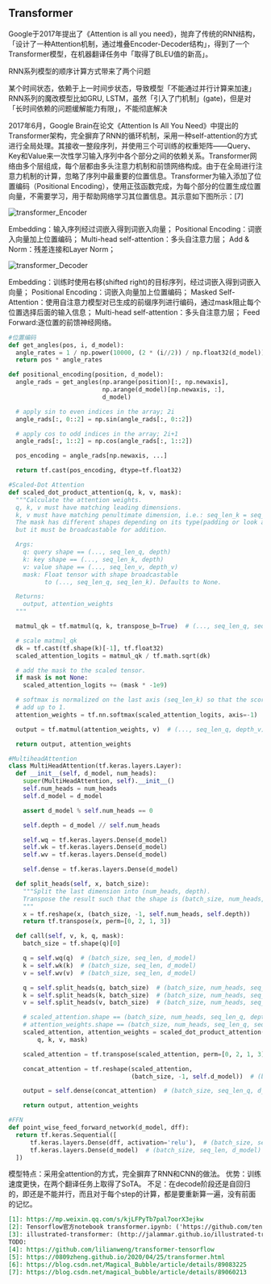 

<!--
 * @version:
 * @Author:  StevenJokess https://github.com/StevenJokess
 * @Date: 2020-10-07 16:28:57
 * @LastEditors:  StevenJokess https://github.com/StevenJokess
 * @LastEditTime: 2020-12-24 22:52:53
 * @Description:
 * @TODO::
 * @Reference:
-->

## Transformer

Google于2017年提出了《Attention is all you need》，抛弃了传统的RNN结构，「设计了一种Attention机制，通过堆叠Encoder-Decoder结构」，得到了一个Transformer模型，在机器翻译任务中「取得了BLEU值的新高」。

RNN系列模型的顺序计算方式带来了两个问题

某个时间状态，依赖于上一时间步状态，导致模型「不能通过并行计算来加速」
RNN系列的魔改模型比如GRU, LSTM，虽然「引入了门机制」(gate)，但是对「长时间依赖的问题缓解能力有限」，不能彻底解决


2017年6月，Google Brain在论文《Attention Is All You Need》中提出的Transformer架构，完全摒弃了RNN的循环机制，采用一种self-attention的方式进行全局处理。其接收一整段序列，并使用三个可训练的权重矩阵——Query、Key和Value来一次性学习输入序列中各个部分之间的依赖关系。Transformer网络由多个层组成，每个层都由多头注意力机制和前馈网络构成。由于在全局进行注意力机制的计算，忽略了序列中最重要的位置信息。Transformer为输入添加了位置编码（Positional Encoding），使用正弦函数完成，为每个部分的位置生成位置向量，不需要学习，用于帮助网络学习其位置信息。其示意如下图所示：[7]



![transformer_Encoder](img\transformer_Encoder.png)

Embedding：输入序列经过词嵌入得到词嵌入向量；
Positional Encoding：词嵌入向量加上位置编码；
Multi-head self-attention：多头自注意力层；
Add & Norm：残差连接和Layer Norm；

![transformer_Decoder](img\transformer_Decoder.png)

Embedding：训练时使用右移(shifted right)的目标序列，经过词嵌入得到词嵌入向量；
Positional Encoding：词嵌入向量加上位置编码；
Masked Self-Attention：使用自注意力模型对已生成的前缀序列进行编码，通过mask阻止每个位置选择后面的输入信息；
Multi-head self-attention：多头自注意力层；
Feed Forward:逐位置的前馈神经网络。

```py
#位置编码
def get_angles(pos, i, d_model):
  angle_rates = 1 / np.power(10000, (2 * (i//2)) / np.float32(d_model))
  return pos * angle_rates

def positional_encoding(position, d_model):
  angle_rads = get_angles(np.arange(position)[:, np.newaxis],
                          np.arange(d_model)[np.newaxis, :],
                          d_model)

  # apply sin to even indices in the array; 2i
  angle_rads[:, 0::2] = np.sin(angle_rads[:, 0::2])

  # apply cos to odd indices in the array; 2i+1
  angle_rads[:, 1::2] = np.cos(angle_rads[:, 1::2])

  pos_encoding = angle_rads[np.newaxis, ...]

  return tf.cast(pos_encoding, dtype=tf.float32)
```

```py
#Scaled-Dot Attention
def scaled_dot_product_attention(q, k, v, mask):
  """Calculate the attention weights.
  q, k, v must have matching leading dimensions.
  k, v must have matching penultimate dimension, i.e.: seq_len_k = seq_len_v.
  The mask has different shapes depending on its type(padding or look ahead)
  but it must be broadcastable for addition.

  Args:
    q: query shape == (..., seq_len_q, depth)
    k: key shape == (..., seq_len_k, depth)
    v: value shape == (..., seq_len_v, depth_v)
    mask: Float tensor with shape broadcastable
          to (..., seq_len_q, seq_len_k). Defaults to None.

  Returns:
    output, attention_weights
  """

  matmul_qk = tf.matmul(q, k, transpose_b=True)  # (..., seq_len_q, seq_len_k)

  # scale matmul_qk
  dk = tf.cast(tf.shape(k)[-1], tf.float32)
  scaled_attention_logits = matmul_qk / tf.math.sqrt(dk)

  # add the mask to the scaled tensor.
  if mask is not None:
    scaled_attention_logits += (mask * -1e9)

  # softmax is normalized on the last axis (seq_len_k) so that the scores
  # add up to 1.
  attention_weights = tf.nn.softmax(scaled_attention_logits, axis=-1)  # (..., seq_len_q, seq_len_k)

  output = tf.matmul(attention_weights, v)  # (..., seq_len_q, depth_v)

  return output, attention_weights
```

```py
#MultiheadAttention
class MultiHeadAttention(tf.keras.layers.Layer):
  def __init__(self, d_model, num_heads):
    super(MultiHeadAttention, self).__init__()
    self.num_heads = num_heads
    self.d_model = d_model

    assert d_model % self.num_heads == 0

    self.depth = d_model // self.num_heads

    self.wq = tf.keras.layers.Dense(d_model)
    self.wk = tf.keras.layers.Dense(d_model)
    self.wv = tf.keras.layers.Dense(d_model)

    self.dense = tf.keras.layers.Dense(d_model)

  def split_heads(self, x, batch_size):
    """Split the last dimension into (num_heads, depth).
    Transpose the result such that the shape is (batch_size, num_heads, seq_len, depth)
    """
    x = tf.reshape(x, (batch_size, -1, self.num_heads, self.depth))
    return tf.transpose(x, perm=[0, 2, 1, 3])

  def call(self, v, k, q, mask):
    batch_size = tf.shape(q)[0]

    q = self.wq(q)  # (batch_size, seq_len, d_model)
    k = self.wk(k)  # (batch_size, seq_len, d_model)
    v = self.wv(v)  # (batch_size, seq_len, d_model)

    q = self.split_heads(q, batch_size)  # (batch_size, num_heads, seq_len_q, depth)
    k = self.split_heads(k, batch_size)  # (batch_size, num_heads, seq_len_k, depth)
    v = self.split_heads(v, batch_size)  # (batch_size, num_heads, seq_len_v, depth)

    # scaled_attention.shape == (batch_size, num_heads, seq_len_q, depth)
    # attention_weights.shape == (batch_size, num_heads, seq_len_q, seq_len_k)
    scaled_attention, attention_weights = scaled_dot_product_attention(
        q, k, v, mask)

    scaled_attention = tf.transpose(scaled_attention, perm=[0, 2, 1, 3])  # (batch_size, seq_len_q, num_heads, depth)

    concat_attention = tf.reshape(scaled_attention,
                                  (batch_size, -1, self.d_model))  # (batch_size, seq_len_q, d_model)

    output = self.dense(concat_attention)  # (batch_size, seq_len_q, d_model)

    return output, attention_weights
```

```py
#FFN
def point_wise_feed_forward_network(d_model, dff):
  return tf.keras.Sequential([
      tf.keras.layers.Dense(dff, activation='relu'),  # (batch_size, seq_len, dff)
      tf.keras.layers.Dense(d_model)  # (batch_size, seq_len, d_model)
  ])
```

模型特点：采用全attention的方式，完全摒弃了RNN和CNN的做法。
优势：训练速度更快，在两个翻译任务上取得了SoTA。
不足：在decode阶段还是自回归的，即还是不能并行，而且对于每个step的计算，都是要重新算一遍，没有前面的记忆。


```md
[1]: https://mp.weixin.qq.com/s/kjLFPyTb7pal7oorX3ejkw
[2]: Tensorflow官方notebook transformer.ipynb: ('https://github.com/tensorflow/docs/blob/master/site/en/tutorials/text/transformer.ipynb')
[3]: illustrated-transformer: (http://jalammar.github.io/illustrated-transformer/) 该作者的图示很明晰，相对容易理解
TODO:
[4]: https://github.com/lilianweng/transformer-tensorflow
[5]: https://0809zheng.github.io/2020/04/25/transformer.html
[6]: https://blog.csdn.net/Magical_Bubble/article/details/89083225
[7]: https://blog.csdn.net/magical_bubble/article/details/89060213
```
